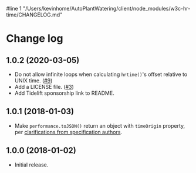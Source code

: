 #line 1 "/Users/kevinhome/AutoPlantWatering/client/node_modules/w3c-hr-time/CHANGELOG.md"
# Change log

## 1.0.2 (2020-03-05)

* Do not allow infinite loops when calculating `hrtime()`'s offset relative to UNIX time. ([#9])
* Add a LICENSE file. ([#3])
* Add Tidelift sponsorship link to README.

## 1.0.1 (2018-01-03)

* Make `performance.toJSON()` return an object with `timeOrigin` property, per [clarifications from specification authors][heycam/webidl#505].

## 1.0.0 (2018-01-02)

* Initial release.

[heycam/webidl#505]: https://github.com/heycam/webidl/pull/505
[#3]: https://github.com/jsdom/w3c-hr-time/issues/3
[#9]: https://github.com/jsdom/w3c-hr-time/issues/9
